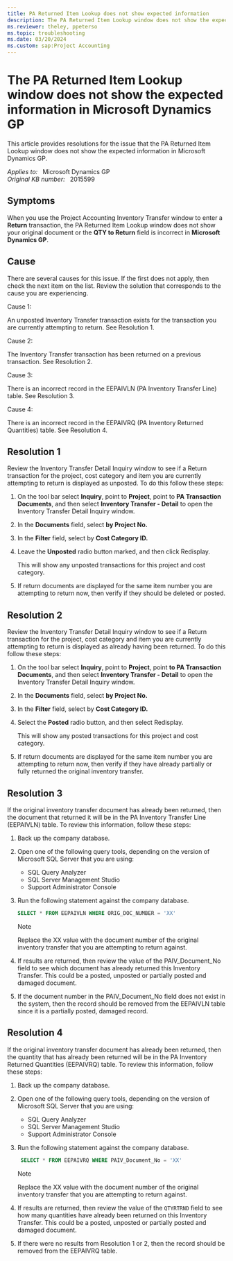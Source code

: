 ```yaml
---
title: PA Returned Item Lookup does not show expected information
description: The PA Returned Item Lookup window does not show the expected information in Microsoft Dynamics GP. Provides resolutions.
ms.reviewer: theley, ppeterso
ms.topic: troubleshooting
ms.date: 03/20/2024
ms.custom: sap:Project Accounting
---
```

# The PA Returned Item Lookup window does not show the expected information in Microsoft Dynamics GP

This article provides resolutions for the issue that the PA Returned Item Lookup window does not show the expected information in Microsoft Dynamics GP.

_Applies to:_ &nbsp; Microsoft Dynamics GP  
_Original KB number:_ &nbsp; 2015599

## Symptoms

When you use the Project Accounting Inventory Transfer window to enter a **Return** transaction, the PA Returned Item Lookup window does not show your original document or the **QTY to Return** field is incorrect in **Microsoft Dynamics GP**.

## Cause

There are several causes for this issue. If the first does not apply, then check the next item on the list. Review the solution that corresponds to the cause you are experiencing.

Cause 1:

An unposted Inventory Transfer transaction exists for the transaction you are currently attempting to return. See Resolution 1.

Cause 2:

The Inventory Transfer transaction has been returned on a previous transaction. See Resolution 2.

Cause 3:

There is an incorrect record in the EEPAIVLN (PA Inventory Transfer Line) table. See Resolution 3.

Cause 4:

There is an incorrect record in the EEPAIVRQ (PA Inventory Returned Quantities) table. See Resolution 4.

## Resolution 1

Review the Inventory Transfer Detail Inquiry window to see if a Return transaction for the project, cost category and item you are currently attempting to return is displayed as unposted. To do this follow these steps:

1. On the tool bar select **Inquiry**, point to **Project**, point to **PA Transaction Documents**, and then select **Inventory Transfer - Detail** to open the Inventory Transfer Detail Inquiry window.
2. In the **Documents** field, select **by Project No.**
3. In the **Filter** field, select by **Cost Category ID.**
4. Leave the **Unposted** radio button marked, and then click Redisplay.

   This will show any unposted transactions for this project and cost category.

5. If return documents are displayed for the same item number you are attempting to return now, then verify if they should be deleted or posted.

## Resolution 2

Review the Inventory Transfer Detail Inquiry window to see if a Return transaction for the project, cost category and item you are currently attempting to return is displayed as already having been returned. To do this follow these steps:

1. On the tool bar select **Inquiry**, point to **Project**, point **to PA Transaction Documents**, and then select **Inventory Transfer - Detail** to open the Inventory Transfer Detail Inquiry window.
2. In the **Documents** field, select **by Project No.**
3. In the **Filter** field, select by **Cost Category ID.**
4. Select the **Posted** radio button, and then select Redisplay.

   This will show any posted transactions for this project and cost category.

5. If return documents are displayed for the same item number you are attempting to return now, then verify if they have already partially or fully returned the original inventory transfer.

## Resolution 3

If the original inventory transfer document has already been returned, then the document that returned it will be in the PA Inventory Transfer Line (EEPAIVLN) table. To review this information, follow these steps:

1. Back up the company database.
2. Open one of the following query tools, depending on the version of Microsoft SQL Server that you are using:
   - SQL Query Analyzer
   - SQL Server Management Studio
   - Support Administrator Console
3. Run the following statement against the company database.

   ```sql
   SELECT * FROM EEPAIVLN WHERE ORIG_DOC_NUMBER = 'XX'
   ```

    > [!NOTE]
    > Replace the XX value with the document number of the original inventory transfer that you are attempting to return against.

4. If results are returned, then review the value of the PAIV_Document_No field to see which document has already returned this Inventory Transfer. This could be a posted, unposted or partially posted and damaged document.

5. If the document number in the PAIV_Document_No field does not exist in the system, then the record should be removed from the EEPAIVLN table since it is a partially posted, damaged record.

## Resolution 4

If the original inventory transfer document has already been returned, then the quantity that has already been returned will be in the PA Inventory Returned Quantities (EEPAIVRQ) table. To review this information, follow these steps:

1. Back up the company database.
2. Open one of the following query tools, depending on the version of Microsoft SQL Server that you are using:

     - SQL Query Analyzer
     - SQL Server Management Studio
     - Support Administrator Console
3. Run the following statement against the company database.

   ```sql
    SELECT * FROM EEPAIVRQ WHERE PAIV_Document_No = 'XX'
   ```

     > [!NOTE]
     > Replace the XX value with the document number of the original inventory transfer that you are attempting to return against.

4. If results are returned, then review the value of the `QTYRTRND` field to see how many quantities have already been returned on this Inventory Transfer. This could be a posted, unposted or partially posted and damaged document.

5. If there were no results from Resolution 1 or 2, then the record should be removed from the EEPAIVRQ table.
